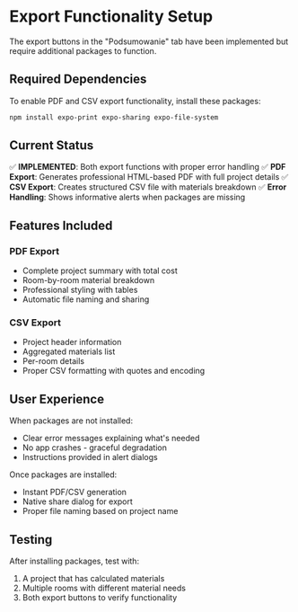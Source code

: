 # Export Functionality Setup

The export buttons in the "Podsumowanie" tab have been implemented but require additional packages to function.

## Required Dependencies

To enable PDF and CSV export functionality, install these packages:

```bash
npm install expo-print expo-sharing expo-file-system
```

## Current Status

✅ **IMPLEMENTED**: Both export functions with proper error handling
✅ **PDF Export**: Generates professional HTML-based PDF with full project details
✅ **CSV Export**: Creates structured CSV file with materials breakdown
✅ **Error Handling**: Shows informative alerts when packages are missing

## Features Included

### PDF Export
- Complete project summary with total cost
- Room-by-room material breakdown  
- Professional styling with tables
- Automatic file naming and sharing

### CSV Export
- Project header information
- Aggregated materials list
- Per-room details
- Proper CSV formatting with quotes and encoding

## User Experience

When packages are not installed:
- Clear error messages explaining what's needed
- No app crashes - graceful degradation
- Instructions provided in alert dialogs

Once packages are installed:
- Instant PDF/CSV generation
- Native share dialog for export
- Proper file naming based on project name

## Testing

After installing packages, test with:
1. A project that has calculated materials
2. Multiple rooms with different material needs
3. Both export buttons to verify functionality 